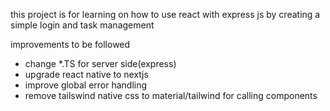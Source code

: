 this project is for learning on how to use react with express js by creating a simple login and task management

improvements to be followed
- change *.TS for server side(express)
- upgrade react native to nextjs
- improve global error handling
- remove tailswind native css to material/tailwind for calling components
